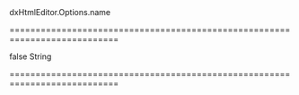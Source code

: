 <!--id-->dxHtmlEditor.Options.name<!--/id-->
===========================================================================
<!--hidden-->false<!--/hidden-->
<!--type-->String<!--/type-->
===========================================================================

